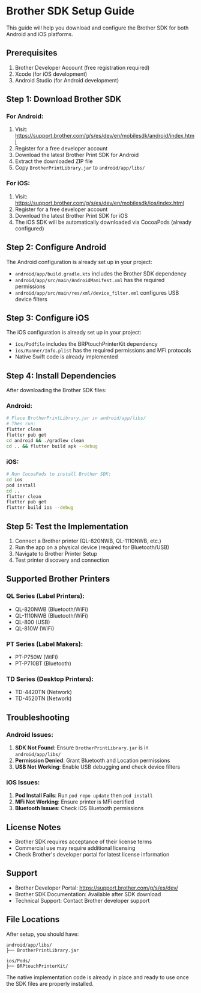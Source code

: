 # Brother SDK Setup Guide

This guide will help you download and configure the Brother SDK for both Android and iOS platforms.

## Prerequisites

1. Brother Developer Account (free registration required)
2. Xcode (for iOS development)
3. Android Studio (for Android development)

## Step 1: Download Brother SDK

### For Android:
1. Visit: https://support.brother.com/g/s/es/dev/en/mobilesdk/android/index.html
2. Register for a free developer account
3. Download the latest Brother Print SDK for Android
4. Extract the downloaded ZIP file
5. Copy `BrotherPrintLibrary.jar` to `android/app/libs/`

### For iOS:
1. Visit: https://support.brother.com/g/s/es/dev/en/mobilesdk/ios/index.html
2. Register for a free developer account
3. Download the latest Brother Print SDK for iOS
4. The iOS SDK will be automatically downloaded via CocoaPods (already configured)

## Step 2: Configure Android

The Android configuration is already set up in your project:

- `android/app/build.gradle.kts` includes the Brother SDK dependency
- `android/app/src/main/AndroidManifest.xml` has the required permissions
- `android/app/src/main/res/xml/device_filter.xml` configures USB device filters

## Step 3: Configure iOS

The iOS configuration is already set up in your project:

- `ios/Podfile` includes the BRPtouchPrinterKit dependency
- `ios/Runner/Info.plist` has the required permissions and MFi protocols
- Native Swift code is already implemented

## Step 4: Install Dependencies

After downloading the Brother SDK files:

### Android:
```bash
# Place BrotherPrintLibrary.jar in android/app/libs/
# Then run:
flutter clean
flutter pub get
cd android && ./gradlew clean
cd .. && flutter build apk --debug
```

### iOS:
```bash
# Run CocoaPods to install Brother SDK:
cd ios
pod install
cd ..
flutter clean
flutter pub get
flutter build ios --debug
```

## Step 5: Test the Implementation

1. Connect a Brother printer (QL-820NWB, QL-1110NWB, etc.)
2. Run the app on a physical device (required for Bluetooth/USB)
3. Navigate to Brother Printer Setup
4. Test printer discovery and connection

## Supported Brother Printers

### QL Series (Label Printers):
- QL-820NWB (Bluetooth/WiFi)
- QL-1110NWB (Bluetooth/WiFi)
- QL-800 (USB)
- QL-810W (WiFi)

### PT Series (Label Makers):
- PT-P750W (WiFi)
- PT-P710BT (Bluetooth)

### TD Series (Desktop Printers):
- TD-4420TN (Network)
- TD-4520TN (Network)

## Troubleshooting

### Android Issues:
1. **SDK Not Found**: Ensure `BrotherPrintLibrary.jar` is in `android/app/libs/`
2. **Permission Denied**: Grant Bluetooth and Location permissions
3. **USB Not Working**: Enable USB debugging and check device filters

### iOS Issues:
1. **Pod Install Fails**: Run `pod repo update` then `pod install`
2. **MFi Not Working**: Ensure printer is MFi certified
3. **Bluetooth Issues**: Check iOS Bluetooth permissions

## License Notes

- Brother SDK requires acceptance of their license terms
- Commercial use may require additional licensing
- Check Brother's developer portal for latest license information

## Support

- Brother Developer Portal: https://support.brother.com/g/s/es/dev/
- Brother SDK Documentation: Available after SDK download
- Technical Support: Contact Brother developer support

## File Locations

After setup, you should have:

```
android/app/libs/
├── BrotherPrintLibrary.jar

ios/Pods/
├── BRPtouchPrinterKit/
```

The native implementation code is already in place and ready to use once the SDK files are properly installed.